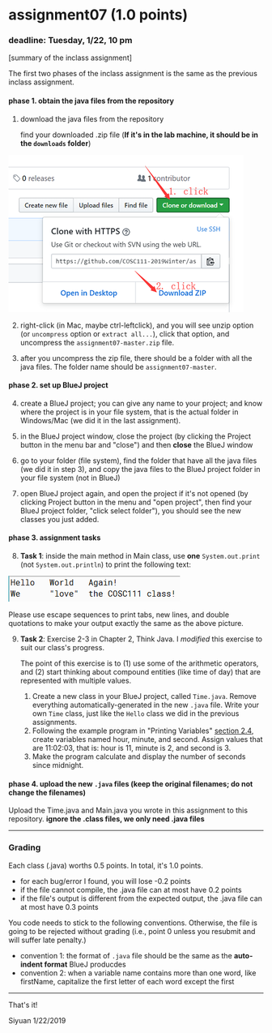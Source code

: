 # assignment07 (1.0 points)
### deadline: Tuesday, 1/22, 10 pm

[summary of the inclass assignment]

The first two phases of the inclass assignment is the same as the previous inclass assignment.

#### phase 1. obtain the java files from the repository
1. download the java files from the repository
   
   find your downloaded .zip file (**If it's in the lab machine, it should be in the ```downloads``` folder**)
   
![alt text](https://github.com/COSC111-2019Winter/assignments/blob/master/download.png "The download button in GitHub repo page")

2. right-click (in Mac, maybe ctrl-leftclick), and you will see unzip option (or ```uncompress``` option or ```extract all...```), click that option, and uncompress the ```assignment07-master.zip``` file.

3. after you uncompress the zip file, there should be a folder with all the java files. The folder name should be ```assignment07-master```.


#### phase 2. set up BlueJ project
4. create a BlueJ project; you can give any name to your project; and know where the project is in your file system, that is the actual folder in Windows/Mac (we did it in the last assignment).

5. in the BlueJ project window, close the project (by clicking the Project button in the menu bar and "close") and then **close** the BlueJ window

6. go to your folder (file system), find the folder that have all the java files (we did it in step 3), and copy the java files to the BlueJ project folder in your file system (not in BlueJ)

7. open BlueJ project again, and open the project if it's not opened (by clicking Project button in the menu and "open project", then find your BlueJ project folder, "click select folder"), you should see the new classes you just added.

#### phase 3. assignment tasks
8. **Task 1**: inside the main method in Main class, use **one** ```System.out.print``` (not ```System.out.println```) to print the following text:

![alt text](https://github.com/COSC111-2019Winter/assignments/blob/master/assignment07_01.PNG "The download button in GitHub repo page")

Please use escape sequences to print tabs, new lines, and double quotations to make your output exactly the same as the above picture.

9. **Task 2**: Exercise 2-3 in Chapter 2, Think Java. I *modified* this exercise to suit our class's progress.

   The point of this exercise is to (1) use some of the arithmetic operators, and (2) start thinking about compound entities (like time of day) that are represented with multiple values.

   1. Create a new class in your BlueJ project, called ```Time.java```. Remove everything automatically-generated in the new ```.java``` file. Write your own ```Time``` class, just like the ```Hello``` class we did in the previous assignments.
   2. Following the example program in "Printing Variables" [section 2.4](http://greenteapress.com/thinkjava6/html/thinkjava6003.html#sec22), create variables named hour, minute, and second. Assign values that are 11:02:03, that is: hour is 11, minute is 2, and second is 3.
   3. Make the program calculate and display the number of seconds since midnight.

#### phase 4. upload the new ```.java``` files (keep the original filenames; do not change the filenames)
Upload the Time.java and Main.java you wrote in this assignment to this repository.
**ignore the .class files, we only need .java files**


---
### Grading
Each class (.java) worths 0.5 points. In total, it's 1.0 points.

* for each bug/error I found, you will lose -0.2 points
* if the file cannot compile, the .java file can at most have 0.2 points
* if the file's output is different from the expected output, the .java file can at most have 0.3 points

You code needs to stick to the following conventions. Otherwise, the file is going to be rejected without grading (i.e., point 0 unless you resubmit and will suffer late penalty.)

* convention 1: the format of ```.java``` file should be the same as the **auto-indent format** BlueJ producdes
* convention 2: when a variable name contains more than one word, like firstName, capitalize the first letter of each word except the first

---

That's it!

Siyuan
1/22/2019

